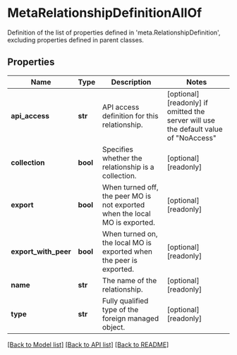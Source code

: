 # MetaRelationshipDefinitionAllOf

Definition of the list of properties defined in 'meta.RelationshipDefinition', excluding properties defined in parent classes.
## Properties
Name | Type | Description | Notes
------------ | ------------- | ------------- | -------------
**api_access** | **str** | API access definition for this relationship. | [optional] [readonly]  if omitted the server will use the default value of "NoAccess"
**collection** | **bool** | Specifies whether the relationship is a collection. | [optional] [readonly] 
**export** | **bool** | When turned off, the peer MO is not exported when the local MO is exported. | [optional] [readonly] 
**export_with_peer** | **bool** | When turned on, the local MO is exported when the peer is exported. | [optional] [readonly] 
**name** | **str** | The name of the relationship. | [optional] [readonly] 
**type** | **str** | Fully qualified type of the foreign managed object. | [optional] [readonly] 

[[Back to Model list]](../README.md#documentation-for-models) [[Back to API list]](../README.md#documentation-for-api-endpoints) [[Back to README]](../README.md)


